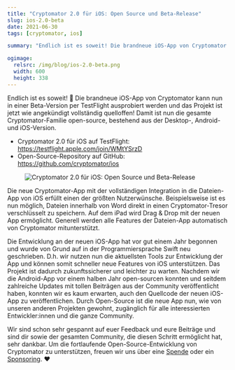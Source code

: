```yaml
---
title: "Cryptomator 2.0 für iOS: Open Source und Beta-Release"
slug: ios-2.0-beta
date: 2021-06-30
tags: [cryptomator, ios]

summary: "Endlich ist es soweit! Die brandneue iOS-App von Cryptomator kann nun in einer Beta-Version per TestFlight ausprobiert werden und das Projekt ist jetzt wie angekündigt vollständig quelloffen!"

ogimage:
  relsrc: /img/blog/ios-2.0-beta.png
  width: 600
  height: 338
---
```

Endlich ist es soweit! :tada: Die brandneue iOS-App von Cryptomator kann nun in einer Beta-Version per TestFlight ausprobiert werden und das Projekt ist jetzt wie angekündigt vollständig quelloffen! Damit ist nun die gesamte Cryptomator-Familie open-source, bestehend aus der Desktop-, Android- und iOS-Version.

- Cryptomator 2.0 für iOS auf TestFlight: https://testflight.apple.com/join/WMtYSrzD
- Open-Source-Repository auf GitHub: https://github.com/cryptomator/ios

<figure class="text-center">
  <img class="inline-block rounded-sm" src="/img/blog/ios-2.0-beta.png" srcset="/img/blog/ios-2.0-beta.png 1x, /img/blog/ios-2.0-beta@2x.png 2x" alt="Cryptomator 2.0 für iOS: Open Source und Beta-Release" />
</figure>

Die neue Cryptomator-App mit der vollständigen Integration in die Dateien-App von iOS erfüllt einen der größten Nutzerwünsche. Beispielsweise ist es nun möglich, Dateien innerhalb von Word direkt in einen Cryptomator-Tresor verschlüsselt zu speichern. Auf dem iPad wird Drag & Drop mit der neuen App ermöglicht. Generell werden alle Features der Dateien-App automatisch von Cryptomator mitunterstützt.

Die Entwicklung an der neuen iOS-App hat vor gut einem Jahr begonnen und wurde von Grund auf in der Programmiersprache Swift neu geschrieben. D.h. wir nutzen nun die aktuellsten Tools zur Entwicklung der App und können somit schneller neue Features von iOS unterstützen. Das Projekt ist dadurch zukunftssicherer und leichter zu warten. Nachdem wir die Android-App vor einem halben Jahr open-sourcen konnten und seitdem zahlreiche Updates mit tollen Beiträgen aus der Community veröffentlicht haben, konnten wir es kaum erwarten, auch den Quellcode der neuen iOS-App zu veröffentlichen. Durch Open-Source ist die neue App nun, wie von unseren anderen Projekten gewohnt, zugänglich für alle interessierten Entwickler:innen und die ganze Community.

Wir sind schon sehr gespannt auf euer Feedback und eure Beiträge und sind dir sowie der gesamten Community, die diesen Schritt ermöglicht hat, sehr dankbar. Um die fortlaufende Open-Source-Entwicklung von Cryptomator zu unterstützen, freuen wir uns über eine [Spende](/de/donate/) oder ein [Sponsoring](/de/sponsors/). :heart:
